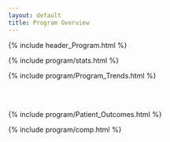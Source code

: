 ```yaml
---
layout: default
title: Program Overview
---
```

{% include header_Program.html %}

{% include program/stats.html %}

{% include program/Program_Trends.html %}

<br><br>

{% include program/Patient_Outcomes.html %}


{% include program/comp.html %}

